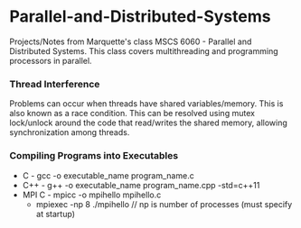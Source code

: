# Parallel-and-Distributed-Systems
Projects/Notes from Marquette's class MSCS 6060 - Parallel and Distributed Systems. This class covers multithreading and programming processors in parallel.

### Thread Interference
Problems can occur when threads have shared variables/memory. This is also known as a race condition. This can be resolved using mutex lock/unlock around the code that read/writes the shared memory, allowing synchronization among threads.

### Compiling Programs into Executables
- C - gcc -o executable_name program_name.c
- C++ - g++ -o executable_name program_name.cpp -std=c++11
- MPI C - mpicc -o mpihello mpihello.c
  - mpiexec -np 8 ./mpihello // np is number of processes (must specify at startup)
